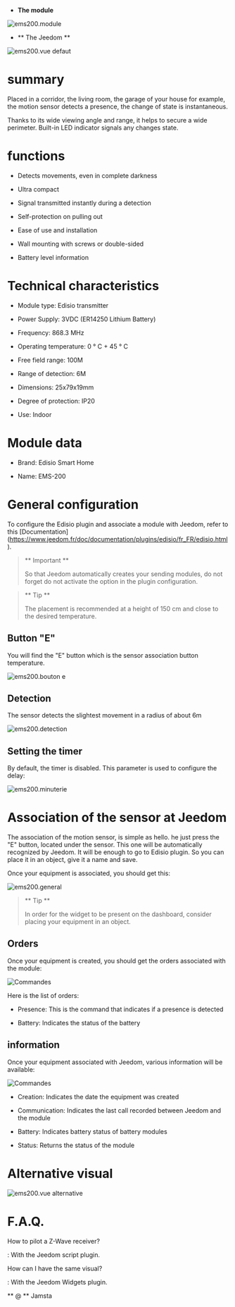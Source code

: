 -   **The module**

![ems200.module](../images/ems200/ems200.module.jpg)

-   ** The Jeedom **

![ems200.vue defaut](../images/ems200/ems200.vue-defaut.jpg)

summary
======

Placed in a corridor, the living room, the garage of your house for example,
the motion sensor detects a presence, the change of state is
instantaneous.

Thanks to its wide viewing angle and range, it helps to secure
a wide perimeter. Built-in LED indicator signals any changes
state.

functions
=========

-   Detects movements, even in complete darkness

-   Ultra compact

-   Signal transmitted instantly during a detection

-   Self-protection on pulling out

-   Ease of use and installation

-   Wall mounting with screws or double-sided

-   Battery level information

Technical characteristics
===========================

-   Module type: Edisio transmitter

-   Power Supply: 3VDC (ER14250 Lithium Battery)

-   Frequency: 868.3 MHz

-   Operating temperature: 0 ° C + 45 ° C

-   Free field range: 100M

-   Range of detection: 6M

-   Dimensions: 25x79x19mm

-   Degree of protection: IP20

-   Use: Indoor

Module data
=================

-   Brand: Edisio Smart Home

-   Name: EMS-200

General configuration
======================

To configure the Edisio plugin and associate a module with Jeedom,
refer to this
[Documentation] (https://www.jeedom.fr/doc/documentation/plugins/edisio/fr_FR/edisio.html).

> ** Important **
>
> So that Jeedom automatically creates your sending modules, do not forget
> do not activate the option in the plugin configuration.

> ** Tip **
>
> The placement is recommended at a height of 150 cm and close to
> the desired temperature.

Button "E"
----------

You will find the "E" button which is the sensor association button
temperature.

![ems200.bouton e](../images/ems200/ems200.bouton-e.jpg)

Detection
---------

The sensor detects the slightest movement in a radius of about 6m

![ems200.detection](../images/ems200/ems200.detection.jpg)

Setting the timer
-----------------------

By default, the timer is disabled. This parameter is used to configure
the delay:

![ems200.minuterie](../images/ems200/ems200.minuterie.jpg)

Association of the sensor at Jeedom
===============================

The association of the motion sensor, is simple as hello. he
just press the "E" button, located under the sensor. This one will be
automatically recognized by Jeedom. It will be enough to go to
Edisio plugin. So you can place it in an object, give it a
name and save.

Once your equipment is associated, you should get this:

![ems200.general](../images/ems200/ems200.general.jpg)

> ** Tip **
>
> In order for the widget to be present on the dashboard, consider placing
> your equipment in an object.

Orders
---------

Once your equipment is created, you should get the orders
associated with the module:

![Commandes](../images/ems200/ems200.commande.jpg)

Here is the list of orders:

-   Presence: This is the command that indicates if a presence is
    detected

-   Battery: Indicates the status of the battery

information
------------

Once your equipment associated with Jeedom, various information will be
available:

![Commandes](../images/ems200/ems200.informations.jpg)

-   Creation: Indicates the date the equipment was created

-   Communication: Indicates the last call recorded between
    Jeedom and the module

-   Battery: Indicates battery status of battery modules

-   Status: Returns the status of the module

Alternative visual
=================

![ems200.vue alternative](../images/ems200/ems200.vue-alternative.jpg)

F.A.Q.
======

How to pilot a Z-Wave receiver?

: With the Jeedom script plugin.

How can I have the same visual?

: With the Jeedom Widgets plugin.

** @ ** Jamsta
